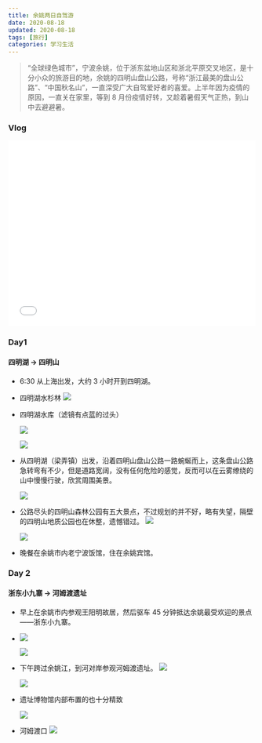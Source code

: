 ```yaml
---
title: 余姚两日自驾游
date: 2020-08-18
updated: 2020-08-18
tags: [旅行]
categories: 学习生活
---
```


> “全球绿色城市”，宁波余姚，位于浙东盆地山区和浙北平原交叉地区，是十分小众的旅游目的地，余姚的四明山盘山公路，号称“浙江最美的盘山公路”、“中国秋名山”，一直深受广大自驾爱好者的喜爱。上半年因为疫情的原因，一直关在家里，等到 8 月份疫情好转，又趁着暑假天气正热，到山中去避避暑。

<!--more-->

### Vlog

<div style="position: relative; width: 100%; height: 0; padding-bottom: 75%;">
    <iframe src="//player.bilibili.com/player.html?bvid=BV1Bp4y1e74t"  scrolling="no" border="0" frameborder="no" framespacing="0" allowfullscreen="true" style="position: absolute; width: 100%; height: 100%; left: 0; top: 0;"></iframe>
</div>

### Day1 
#### 四明湖 -> 四明山
- 6:30 从上海出发，大约 3 小时开到四明湖。

- 四明湖水杉林
  ![](https://cdn.jsdelivr.net/gh/Bezhuang/Imgbed/blogimg/%E4%BD%99%E5%A7%9A1.jpg)

- 四明湖水库（滤镜有点蓝的过头）

  ![](https://cdn.jsdelivr.net/gh/Bezhuang/Imgbed/blogimg/%E4%BD%99%E5%A7%9A2.jpg)

  ![](https://cdn.jsdelivr.net/gh/Bezhuang/Imgbed/blogimg/%E4%BD%99%E5%A7%9A3.jpg)

- 从四明湖（梁弄镇）出发，沿着四明山盘山公路一路蜿蜒而上，这条盘山公路急转弯有不少，但是道路宽阔，没有任何危险的感觉，反而可以在云雾缭绕的山中慢慢行驶，欣赏周围美景。

  ![](https://cdn.jsdelivr.net/gh/Bezhuang/Imgbed/blogimg/%E4%BD%99%E5%A7%9A4.jpg)

- 公路尽头的四明山森林公园有五大景点，不过规划的并不好，略有失望，隔壁的四明山地质公园也在休整，遗憾错过。
  ![](https://cdn.jsdelivr.net/gh/Bezhuang/Imgbed/blogimg/%E4%BD%99%E5%A7%9A5.jpg)

  ![](http://imageproxy.chaoxing.com/0x0,q15,jpeg,sUY7VIBR0KEcQ6dAypaVskBZSY6v-EvdTRiGNKS0V2d0/http://p.ananas.chaoxing.com/star3/origin/c59d53d092d898e196b978ab3e68e27c.png)

- 晚餐在余姚市内老宁波饭馆，住在余姚宾馆。

### Day 2 
#### 浙东小九寨 -> 河姆渡遗址
- 早上在余姚市内参观王阳明故居，然后驱车 45 分钟抵达余姚最受欢迎的景点——浙东小九寨。

- ![](https://cdn.jsdelivr.net/gh/Bezhuang/Imgbed/blogimg/%E4%BD%99%E5%A7%9A6.jpg)

  ![](https://cdn.jsdelivr.net/gh/Bezhuang/Imgbed/blogimg/%E4%BD%99%E5%A7%9A10.jpg)

- 下午跨过余姚江，到河对岸参观河姆渡遗址。
  ![](https://cdn.jsdelivr.net/gh/Bezhuang/Imgbed/blogimg/%E4%BD%99%E5%A7%9A7.jpg)

  ![](https://cdn.jsdelivr.net/gh/Bezhuang/Imgbed/blogimg/%E4%BD%99%E5%A7%9A11.jpg)

- 遗址博物馆内部布置的也十分精致

  ![](https://cdn.jsdelivr.net/gh/Bezhuang/Imgbed/blogimg/%E4%BD%99%E5%A7%9A8.jpg)

- 河姆渡口
![](https://cdn.jsdelivr.net/gh/Bezhuang/Imgbed/blogimg/%E4%BD%99%E5%A7%9A12.jpg)



